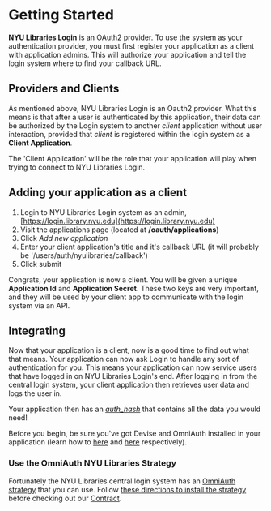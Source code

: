 # Getting Started

__NYU Libraries Login__ is an OAuth2 provider. To use the system as your authentication provider, you must first register your application as a client with application admins. This will authorize your application and tell the login system where to find your callback URL.

## Providers and Clients

As mentioned above, NYU Libraries Login is an Oauth2 provider. What this means is that after a user is authenticated by this application, their data can be authorized by the Login system to another _client_ application without user interaction, provided that _client_ is registered within the login system as a __Client Application__.

The 'Client Application' will be the role that your application will play when trying to connect to NYU Libraries Login.

## Adding your application as a client

  1. Login to NYU Libraries Login system as an admin, [https://login.library.nyu.edu](https://login.library.nyu.edu)
  2. Visit the applications page (located at __/oauth/applications__)
  3. Click _Add new application_
  4. Enter your client application's title and it's callback URL (it will probably be '/users/auth/nyulibraries/callback')
  5. Click submit

Congrats, your application is now a client. You will be given a unique __Application Id__ and __Application Secret__. These two keys are very important, and they will be used by your client app to communicate with the login system via an API.

## Integrating

Now that your application is a client, now is a good time to find out what that means. Your application can now ask Login to handle any sort of authentication for you. This means your application can now service users that have logged in on NYU Libraries Login's end. After logging in from the central login system, your client application then retrieves user data and logs the user in.

Your application then has an [_auth_hash_](https://github.com/NYULibraries/omniauth-nyulibraries#example-auth-hash) that contains all the data you would need!

Before you begin, be sure you've got Devise and OmniAuth installed in your application (learn how to [here](https://github.com/plataformatec/devise/wiki) and [here](https://github.com/intridea/omniauth) respectively).

### Use the OmniAuth NYU Libraries Strategy
Fortunately the NYU Libraries central login system has an [OmniAuth strategy](https://github.com/NYULibraries/omniauth-nyulibraries) that you can use. Follow [these directions to install the strategy](https://github.com/NYULibraries/omniauth-nyulibraries#installation) before checking out our [Contract](CONTRACT.md).
